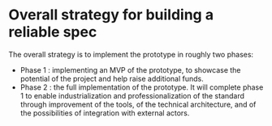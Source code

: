 # Overall strategy for building a reliable spec

The overall strategy is to implement the prototype in roughly two phases:

* Phase 1 : implementing an MVP of the prototype, to showcase the potential of the project and help raise additional funds.
* Phase 2 : the full implementation of the prototype. It will complete phase 1 to enable industrialization and professionalization of the standard through improvement of the tools, of the technical architecture, and of the possibilities of integration with external actors.

